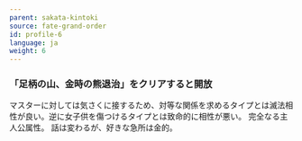 ```yaml
---
parent: sakata-kintoki
source: fate-grand-order
id: profile-6
language: ja
weight: 6
---
```


### 「足柄の山、金時の熊退治」をクリアすると開放

マスターに対しては気さくに接するため、対等な関係を求めるタイプとは滅法相性が良い。逆に女子供を傷つけるタイプとは致命的に相性が悪い。
完全なる主人公属性。
話は変わるが、好きな急所は金的。
